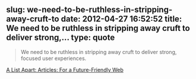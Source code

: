slug: we-need-to-be-ruthless-in-stripping-away-cruft-to
date: 2012-04-27 16:52:52
title: We need to be ruthless in stripping away cruft to deliver strong,...
type: quote
---

> We need to be ruthless in stripping away cruft to deliver strong, focused user experiences.

[A List Apart: Articles: For a Future-Friendly Web](http://www.alistapart.com/articles/for-a-future-friendly-web/)
